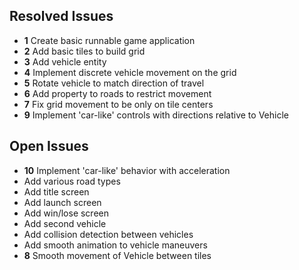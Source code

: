 ## Resolved Issues ##

- **1** Create basic runnable game application
- **2** Add basic tiles to build grid
- **3** Add vehicle entity
- **4** Implement discrete vehicle movement on the grid
- **5** Rotate vehicle to match direction of travel 
- **6** Add property to roads to restrict movement
- **7** Fix grid movement to be only on tile centers
- **9** Implement 'car-like' controls with directions relative to
  Vehicle

## Open Issues ##

- **10** Implement 'car-like' behavior with acceleration
- Add various road types
- Add title screen
- Add launch screen
- Add win/lose screen
- Add second vehicle
- Add collision detection between vehicles
- Add smooth animation to vehicle maneuvers
- **8** Smooth movement of Vehicle between tiles
